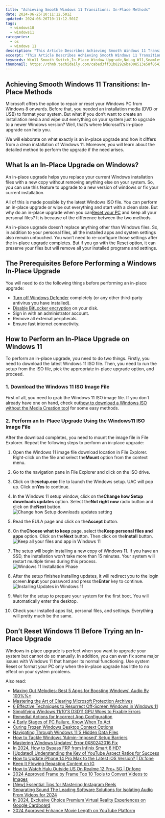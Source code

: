 ```yaml
---
title: "Achieving Smooth Windows 11 Transitions: In-Place Methods"
date: 2024-06-25T10:11:12.501Z
updated: 2024-06-26T10:11:12.501Z
tags:
  - windows10
  - windows11
categories:
  - os
  - windows 11
description: "This Article Describes Achieving Smooth Windows 11 Transitions: In-Place Methods"
excerpt: "This Article Describes Achieving Smooth Windows 11 Transitions: In-Place Methods"
keywords: Win11 Smooth Switch,In-Place Window Upgrade,NoLag W11,Seamless OS Update,Quick Windows Transition,Effortless Win11 Install,Smooth W11 Deploy
thumbnail: https://thmb.techidaily.com/cabed3ff31b82926ba008513e58f8543d937e5a9afb11a07e4133edf1c0ffefb.jpg
---
```


## Achieving Smooth Windows 11 Transitions: In-Place Methods

 Microsoft offers the option to repair or reset your Windows PC from Windows 8 onwards. Before that, you needed an installation media (DVD or USB) to format your system. But what if you don’t want to create an installation media and wipe out everything on your system just to upgrade to a newer Windows version? Well, that’s where Microsoft’s in-place upgrade can help you.

 We will elaborate on what exactly is an in-place upgrade and how it differs from a clean installation of Windows 11\. Moreover, you will learn about the detailed method to perform the upgrade if the need arises.

## What Is an In-Place Upgrade on Windows?

 An in-place upgrade helps you replace your current Windows installation files with a new copy without removing anything else on your system. So, you can use this feature to upgrade to a new version of windows or fix your current installation.

 All of this is made possible by the latest Windows ISO file. You can perform an in-place upgrade or wipe out everything and start with a clean slate. But why do an in-place upgrade when you can[Reset your PC](https://www.makeuseof.com/reset-windows-11-settings-app/) and keep all your personal files? It is because of the difference between the two methods.

 An in-place upgrade doesn’t replace anything other than Windows files. So, in addition to your personal files, all the installed apps and system settings also remain untouched. You won’t need to re-configure those settings after the in-place upgrade completes. But if you go with the Reset option, it can preserve your files but will remove all your installed programs and settings.

## The Prerequisites Before Performing a Windows In-Place Upgrade

 You will need to do the following things before performing an in-place upgrade:

* [Turn off Windows Defender](https://www.makeuseof.com/how-to-turn-off-windows-defender/) completely (or any other third-party antivirus you have installed).
* [Disable BitLocker encryption](https://www.makeuseof.com/windows-10-disable-or-suspend-bitlocker/) on your disk.
* Sign in with an administrator account.
* Remove all external peripherals.
* Ensure fast internet connectivity.

## How to Perform an In-Place Upgrade on Windows 11

 To perform an in-place upgrade, you need to do two things. Firstly, you need to download the latest Windows 11 ISO file. Then, you need to run the setup from the ISO file, pick the appropriate in-place upgrade option, and proceed.

### 1\. Download the Windows 11 ISO Image File

 First of all, you need to grab the Windows 11 ISO image file. If you don't already have one on hand, check out[how to download a Windows ISO without the Media Creation tool](https://www.makeuseof.com/windows-iso-direct-download/) for some easy methods.

### 2\. Perform an In-Place Upgrade Using the Windows11 ISO Image File

 After the download completes, you need to mount the image file in File Explorer. Repeat the following steps to perform an in-place upgrade:

1. Open the Windows 11 image file download location in File Explorer. Right-click on the file and select the**Mount** option from the context menu.
2. Go to the navigation pane in File Explorer and click on the ISO drive.
3. Click on the**setup.exe** file to launch the Windows setup. UAC will pop up. Click on**Yes** to continue.
4. In the Windows 11 setup window, click on the**Change how Setup downloads updates** option. Select the**Not right now** radio button and click on the**Next** button.  
![Change how Setup downloads updates setting](https://static1.makeuseofimages.com/wordpress/wp-content/uploads/2023/02/change-how-setup-downloads-updates-setting.jpg)
5. Read the EULA page and click on the**Accept** button.

1. On the**Choose what to keep** page, select the**Keep personal files and apps** option. Click on the**Next** button. Then click on the**Install** button.  
![Keep all your files and app in Windows 11](https://static1.makeuseofimages.com/wordpress/wp-content/uploads/2023/02/keep-all-your-files-and-app-in-windows-11.jpg)
2. The setup will begin installing a new copy of Windows 11\. If you have an SSD, the installation won’t take more than 15 minutes. Your system will restart multiple times during this process.  
![Windows 11 Installation Phase](https://static1.makeuseofimages.com/wordpress/wp-content/uploads/2023/02/windows-11-installation-phase.jpg)
3. After the setup finishes installing updates, it will redirect you to the login screen.**Input** your password and press the**Enter** key to continue.  
![Installing Updates in Windows 11](https://static1.makeuseofimages.com/wordpress/wp-content/uploads/2023/02/installing-updates-in-windows-11.jpg)
4. Wait for the setup to prepare your system for the first boot. You will automatically enter the desktop.
5. Check your installed apps list, personal files, and settings. Everything will pretty much be the same.

## Don’t Reset Windows 11 Before Trying an In-Place Upgrade

 Windows in-place upgrade is perfect when you want to upgrade your system but cannot do so manually. In addition, you can even fix some major issues with Windows 11 that hamper its normal functioning. Use system Reset or format your PC only when the in-place upgrade has little to no effect on your system problems.


<ins class="adsbygoogle"
     style="display:block"
     data-ad-format="autorelaxed"
     data-ad-client="ca-pub-7571918770474297"
     data-ad-slot="1223367746"></ins>



<ins class="adsbygoogle"
     style="display:block"
     data-ad-client="ca-pub-7571918770474297"
     data-ad-slot="8358498916"
     data-ad-format="auto"
     data-full-width-responsive="true"></ins>

<span class="atpl-alsoreadstyle">Also read:</span>
<div><ul>
<li><a href="https://win11.techidaily.com/maxing-out-melodies-best-5-apps-for-boosting-windows-audio-by-100plus/"><u>Maxing Out Melodies: Best 5 Apps for Boosting Windows' Audio By 100%%+</u></a></li>
<li><a href="https://win11.techidaily.com/mastering-the-art-of-clearing-microsoft-protection-archives/"><u>Mastering the Art of Clearing Microsoft Protection Archives</u></a></li>
<li><a href="https://win11.techidaily.com/6-effective-techniques-to-resurrect-off-screen-windows-in-windows-11/"><u>6 Effective Techniques to Resurrect Off-Screen Windows in Windows 11</u></a></li>
<li><a href="https://win11.techidaily.com/simplifying-windows-1110s-d3d11-gpu-woes-to-fixable-errors/"><u>Simplifying Windows 11/10'S D3D11 GPU Woes to Fixable Errors</u></a></li>
<li><a href="https://win11.techidaily.com/remedial-actions-for-incorrect-app-configuration/"><u>Remedial Actions for Incorrect App Configuration</u></a></li>
<li><a href="https://win11.techidaily.com/4-early-stages-of-pc-failure-know-when-to-act/"><u>4 Early Stages of PC Failure, Know When To Act</u></a></li>
<li><a href="https://win11.techidaily.com/curing-frozen-windows-desktop-context-options/"><u>Curing Frozen Windows Desktop Context Options</u></a></li>
<li><a href="https://win11.techidaily.com/navigating-through-windows-11s-hidden-data-files/"><u>Navigating Through Windows 11'S Hidden Data Files</u></a></li>
<li><a href="https://win11.techidaily.com/how-to-tackle-windows-admin-imposed-setup-barriers/"><u>How to Tackle Windows 'Admin-Imposed' Setup Barriers</u></a></li>
<li><a href="https://win11.techidaily.com/mastering-windows-updates-error-0x80242016-fix/"><u>Mastering Windows Updates' Error 0X80242016 Fix</u></a></li>
<li><a href="https://bypass-frp.techidaily.com/in-2024-how-to-bypass-frp-from-infinix-smart-8-hd-by-drfone-android/"><u>In 2024, How to Bypass FRP from Infinix Smart 8 HD?</u></a></li>
<li><a href="https://eaxpv-info.techidaily.com/updated-understanding-the-key-of-youtube-aspect-ratios-for-success/"><u>[Updated] Understanding the Key of YouTube Aspect Ratios for Success</u></a></li>
<li><a href="https://review-topics.techidaily.com/how-to-update-iphone-14-pro-max-to-the-latest-ios-version-drfone-by-drfone-ios-system-repair-ios-system-repair/"><u>How to Update iPhone 14 Pro Max to the Latest iOS Version? | Dr.fone</u></a></li>
<li><a href="https://instagram-videos.techidaily.com/keep-it-flowing-repasting-content-on-ig/"><u>Keep It Flowing  Repasting Content on IG</u></a></li>
<li><a href="https://change-location.techidaily.com/how-to-watch-hulu-outside-us-on-realme-12-proplus-5g-drfone-by-drfone-virtual-android/"><u>How to Watch Hulu Outside US On Realme 12 Pro+ 5G | Dr.fone</u></a></li>
<li><a href="https://ai-vdieo-software.techidaily.com/2024-approved-frame-by-frame-top-10-tools-to-convert-videos-to-images/"><u>2024 Approved Frame by Frame Top 10 Tools to Convert Videos to Images</u></a></li>
<li><a href="https://instagram-video-recordings.techidaily.com/new-essential-tips-for-mastering-instagram-reels/"><u>[New] Essential Tips for Mastering Instagram Reels</u></a></li>
<li><a href="https://voice-adjusting.techidaily.com/separating-sound-the-leading-software-solutions-for-isolating-audio-from-videos-for-2024/"><u>Separating Sound The Leading Software Solutions for Isolating Audio From Videos for 2024</u></a></li>
<li><a href="https://some-techniques.techidaily.com/in-2024-exclusive-choice-premium-virtual-reality-experiences-on-google-cardboard/"><u>In 2024, Exclusive Choice  Premium Virtual Reality Experiences on Google Cardboard</u></a></li>
<li><a href="https://youtube-video-recordings.techidaily.com/2024-approved-enhance-movie-length-on-youtube-platform/"><u>2024 Approved  Enhance Movie Length on YouTube Platform</u></a></li>
</ul></div>
